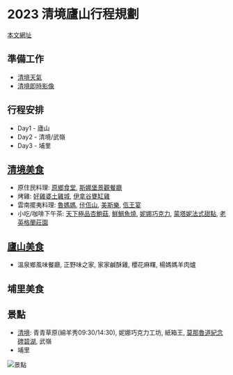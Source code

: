 # 2023 清境廬山行程規劃

[本文網址](https://github.com/rwlin/TravelPlan/blob/master/Taiwan/20230429-清境廬山.md)

## 準備工作
  * [清境天氣](https://www.cwb.gov.tw/V8/C/L/Farm/Farm.html?PID=E011)
  * [清境即時影像](https://taiwanok.net/live/qing-jing-farm/)

## 行程安排

  * Day1 - 廬山
  * Day2 - 清境/武嶺
  * Day3 - 埔里

## [清境美食](https://www.bigfang.tw/blog/post/cingjing-food-cafe)

  * 原住民料理: [原鄉食堂](https://tisshuang.tw/blog/post/20211006), [斯娜堡景觀餐廳](https://tisshuang.tw/blog/post/snapawu)
  * 烤雞: [好雞婆土雞城](https://travel.yam.com/article/87995), [伊拿谷甕缸雞](https://www.bigfang.tw/blog/post/inako0921-cingjing)
  * 雲南擺夷料理: [魯媽媽](https://tisshuang.tw/blog/post/229786790), [佧佤山](https://www.bigfang.tw/blog/post/waka-ego-cingjing), [美斯樂](https://travel.yam.com/article/114543), [佤王宴](https://www.bigfang.tw/blog/post/cingjingwaking)
  * 小吃/咖啡下午茶: [天下極品杏鮑菇](https://tisshuang.tw/blog/post/20210823), [鮮鯛魚燒](https://travel.yam.com/article/115499), [妮娜巧克力](https://www.bigfang.tw/blog/post/nina-choc-cingjing), [蒙塔妮法式甜點](https://www.bigfang.tw/blog/post/montagne-cingjing), [老英格蘭莊園](https://tisshuang.tw/blog/post/229786520)

## [廬山美食](https://jr161886.pixnet.net/blog/post/382602499-＊愛旅行＊【仁愛☼南投】廬山老街～溫泉鄉)

  * 溫泉鄉風味餐廳, 正野味之家, 家家鹹酥雞, 櫻花麻糬, 楊媽媽羊肉爐
  
## 埔里美食


## 景點

  * [清境](https://tisshuang.tw/blog/post/qingjing-point): 青青草原(綿羊秀09:30/14:30), 妮娜巧克力工坊, 紙箱王, [莫那魯道紀念碑碧湖](https://tisshuang.tw/blog/post/229786877), 武嶺
  * 埔里

![景點](https://pic.pimg.tw/anrine910070/1642928984-3325184330-g.jpg)





